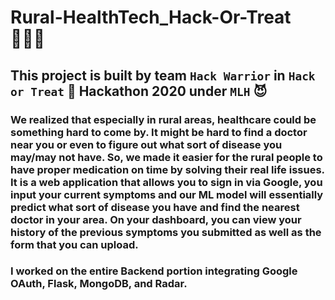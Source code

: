 # Rural-HealthTech_Hack-Or-Treat 👩🏻‍💻

## This project is built by team `Hack Warrior` in `Hack or Treat` 🎃 Hackathon 2020 under `MLH` 😈

### We realized that especially in rural areas, healthcare could be something hard to come by. It might be hard to find a doctor near you or even to figure out what sort of disease you may/may not have. So, we made it easier for the rural people to have proper medication on time by solving their real life issues. It is a web application that allows you to sign in via Google, you input your current symptoms and our ML model will essentially predict what sort of disease you have and find the nearest doctor in your area. On your dashboard, you can view your history of the previous symptoms you submitted as well as the form that you can upload.

### I worked on the entire Backend portion integrating Google OAuth, Flask, MongoDB, and Radar.

